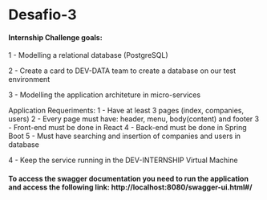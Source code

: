 # Desafio-3

#### Internship Challenge goals:
	
1 - Modelling a relational database (PostgreSQL)

2 - Create a card to DEV-DATA team to create a database on our test environment
  
3 - Modelling the application architeture in micro-services
  
Application Requeriments:
1 - Have at least 3 pages (index, companies, users)
2 - Every page must have: header, menu, body(content) and footer
3 - Front-end must be done in React
4 - Back-end must be done in Spring Boot
5 - Must have searching and insertion of companies and users in database
            
4 - Keep the service running in the DEV-INTERNSHIP Virtual Machine

#### To access the swagger documentation you need to run the application and access the following link: http://localhost:8080/swagger-ui.html#/
